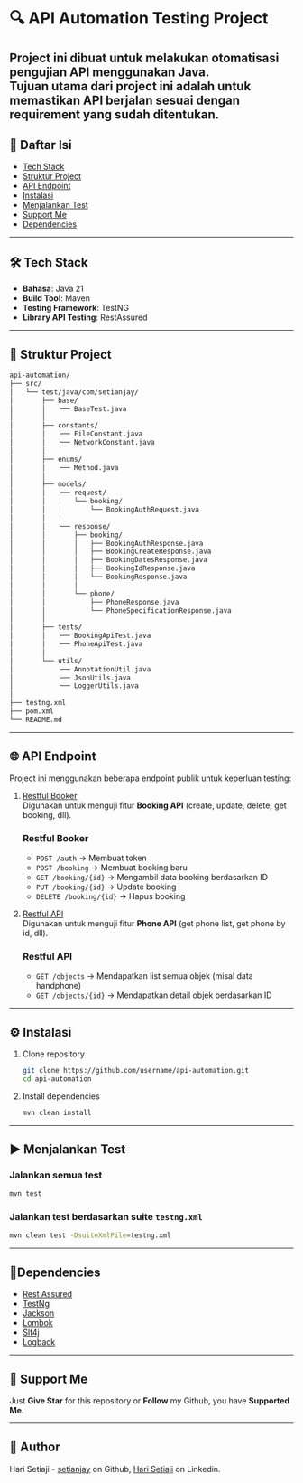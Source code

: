 # 🔍 API Automation Testing Project

Project ini dibuat untuk melakukan **otomatisasi pengujian API** menggunakan Java.  
Tujuan utama dari project ini adalah untuk memastikan API berjalan sesuai dengan requirement yang sudah ditentukan.
---

## 📖 Daftar Isi
- [Tech Stack](#-tech-stack)
- [Struktur Project](#-struktur-project)
- [API Endpoint](#-apiendpoint)
- [Instalasi](#-instalasi)
- [Menjalankan Test](#-menjalankan-test)
- [Support Me](#-support-me)
- [Dependencies](#dependencies)

---

## 🛠 Tech Stack
- **Bahasa**: Java 21
- **Build Tool**: Maven
- **Testing Framework**: TestNG
- **Library API Testing**: RestAssured

---

## 📂 Struktur Project
```bash
api-automation/
├── src/
│   └── test/java/com/setianjay/
│       ├── base/
│       │   └── BaseTest.java
│       │
│       ├── constants/
│       │   ├── FileConstant.java
│       │   └── NetworkConstant.java
│       │
│       ├── enums/
│       │   └── Method.java
│       │
│       ├── models/
│       │   ├── request/
│       │   │   └── booking/
│       │   │       └── BookingAuthRequest.java
│       │   │
│       │   └── response/
│       │       ├── booking/
│       │       │   ├── BookingAuthResponse.java
│       │       │   ├── BookingCreateResponse.java
│       │       │   ├── BookingDatesResponse.java
│       │       │   ├── BookingIdResponse.java
│       │       │   └── BookingResponse.java
│       │       │
│       │       └── phone/
│       │           ├── PhoneResponse.java
│       │           └── PhoneSpecificationResponse.java
│       │
│       ├── tests/
│       │   ├── BookingApiTest.java
│       │   └── PhoneApiTest.java
│       │
│       └── utils/
│           ├── AnnotationUtil.java
│           ├── JsonUtils.java
│           └── LoggerUtils.java
│
├── testng.xml
├── pom.xml
└── README.md
```

---


## 🌐 API Endpoint
Project ini menggunakan beberapa endpoint publik untuk keperluan testing:

1. [Restful Booker](https://restful-booker.herokuapp.com)  
   Digunakan untuk menguji fitur **Booking API** (create, update, delete, get booking, dll).
   ### Restful Booker
   - `POST /auth` → Membuat token
   - `POST /booking` → Membuat booking baru
   - `GET /booking/{id}` → Mengambil data booking berdasarkan ID
   - `PUT /booking/{id}` → Update booking
   - `DELETE /booking/{id}` → Hapus booking

2. [Restful API](https://restful-api.dev/)  
   Digunakan untuk menguji fitur **Phone API** (get phone list, get phone by id, dll).
    ### Restful API
   - `GET /objects` → Mendapatkan list semua objek (misal data handphone)
   - `GET /objects/{id}` → Mendapatkan detail objek berdasarkan ID
---

## ⚙️ Instalasi

1. Clone repository
   ```bash
   git clone https://github.com/username/api-automation.git
   cd api-automation
   ```

2. Install dependencies
   ```bash
   mvn clean install
   ```

---

## ▶️ Menjalankan Test

### Jalankan semua test
```bash
mvn test
```

### Jalankan test berdasarkan suite `testng.xml`
```bash
mvn clean test -DsuiteXmlFile=testng.xml
```

---

## 🧹Dependencies
- [Rest Assured](https://rest-assured.io/)
- [TestNg](https://testng.org)
- [Jackson](https://github.com/FasterXML/jackson)
- [Lombok](https://projectlombok.org/)
- [Slf4j](https://www.slf4j.org/)
- [Logback](https://logback.qos.ch/)
---

## 🤝 Support Me
Just **Give Star** for this repository or **Follow** my Github, you have **Supported Me**.

---

## 🧔 Author
Hari Setiaji - [setianjay](https://github.com/setianjay) on Github, [Hari Setiaji](https://www.linkedin.com/in/hari-setiaji-3412ba189/) on Linkedin.
